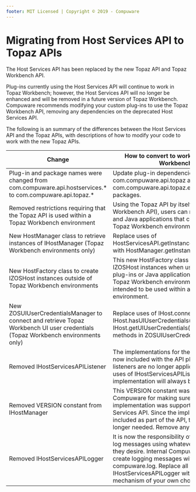 ```yaml
---
footer: MIT Licensed | Copyright © 2019 - Compuware
---
```


# Migrating from Host Services API to Topaz APIs

The Host Services API has been replaced by the new Topaz API and Topaz Workbench API.

Plug-ins currently using the Host Services API will continue to work in Topaz Workbench; however, the Host Services API will no longer be enhanced and will be removed in a future version of Topaz Workbench. Compuware recommends modifying your custom plug-ins to use the Topaz Workbench API, removing any dependencies on the deprecated Host Services API.

The following is an summary of the differences between the Host Services API and the Topaz APIs, with descriptions of how to modify your code to work with the new Topaz APIs.

Change | How to convert to work with new Topaz Workbench API
------ | ---------------------------------------------------
Plug-in and package names were changed from com.compuware.api.hostservices.* to com.compuware.api.topaz.* | Update plug-in dependencies to reference new com.compuware.api.topaz and com.compuware.api.topaz.eclipse plug-ins and packages.
Removed restrictions requiring that the Topaz API is used within a Topaz Workbench environment | Using the Topaz API by itself (without the Topaz Workbench API), users can now write plug-ins and Java applications that can run outside of a Topaz Workbench environment.
New HostManager class to retrieve instances of IHostManager (Topaz Workbench environments only) | Replace uses of HostServicesAPI.getInstance().getHostManager() with HostManager.getInstance().
New HostFactory class to create IZOSHost instances outside of Topaz Workbench environments | This new HostFactory class available to create IZOSHost instances when users want to write plug-ins or Java applications that do not run in a Topaz Workbench environment. This class is not intended to be used within a Topaz Workbench environment.
New ZOSUIUserCredentialsManager to connect and retrieve Topaz Workbench UI user credentials (Topaz Workbench environments only) | Replace uses of IHost.connectUIUser(), IHost.hasUIUserCredentials(), and IHost.getUIUserCredentials() with corresponding methods in ZOSUIUserCredentialsManager.
Removed IHostServicesAPIListener | The implementations for the new Topaz APIs are now included with the API plug-ins, so service listeners are no longer applicable. Remove all uses of IHostServicesAPIListener (the implementation will always be available).
Removed VERSION constant from IHostManager | This VERSION constant was used internally by Compuware for making sure a IHostManager implementation was supported by the Host Services API. Since the implementations are now included as part of the API, this constant is no longer needed. Remove any use of this constant.
Removed IHostServicesAPILogger | It is now the responsibility of Topaz API users to log messages using whatever logging techniques they desire. Internal Compuware classes will still create logging messages within the compuware.log. Replace all uses of the IHostServicesAPILogger with a logging mechanism of your own choosing.
